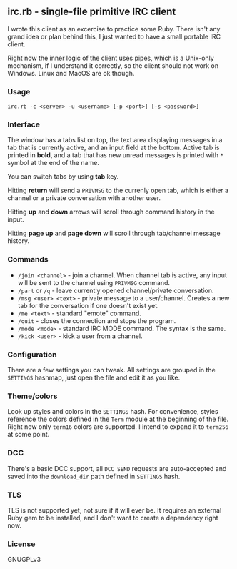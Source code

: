 ## irc.rb - single-file primitive IRC client

I wrote this client as an excercise to practice some Ruby. There isn't any grand
idea or plan behind this, I just wanted to have a small portable IRC client.

Right now the inner logic of the client uses pipes, which is a Unix-only
mechanism, if I understand it correctly, so the client should not work on
Windows. Linux and MacOS are ok though.

### Usage

`irc.rb -c <server> -u <username> [-p <port>] [-s <password>]`

### Interface

The window has a tabs list on top, the text area displaying messages in a tab
that is currently active, and an input field at the bottom. Active tab is
printed in **bold**, and a tab that has new unread messages is printed with `*`
symbol at the end of the name.

You can switch tabs by using **tab** key.

Hitting **return** will send a `PRIVMSG` to the currenly open tab, which is
either a channel or a private conversation with another user.

Hitting **up** and **down** arrows will scroll through command history in the
input.

Hitting **page up** and **page down** will scroll through tab/channel message
history.

### Commands

- `/join <channel>` - join a channel. When channel tab is active, any input will
be sent to the channel using `PRIVMSG` command.
- `/part` or `/q` - leave currently opened channel/private conversation.
- `/msg <user> <text>` - private message to a user/channel. Creates a new tab
for the conversation if one doesn't exist yet.
- `/me <text>` - standard "emote" command.
- `/quit` - closes the connection and stops the program.
- `/mode <mode>` - standard IRC MODE command. The syntax is the same.
- `/kick <user>` - kick a user from a channel.

### Configuration

There are a few settings you can tweak. All settings are grouped in the
`SETTINGS` hashmap, just open the file and edit it as you like.

### Theme/colors

Look up styles and colors in the `SETTINGS` hash. For convenience, styles
reference the colors defined in the `Term` module at the beginning of the file.
Right now only `term16` colors are supported. I intend to expand it to `term256`
at some point.

### DCC

There's a basic DCC support, all `DCC SEND` requests are auto-accepted and saved
into the `download_dir` path defined in `SETTINGS` hash.

### TLS

TLS is not supported yet, not sure if it will ever be. It requires an external
Ruby gem to be installed, and I don't want to create a dependency right now.

### License

GNUGPLv3

